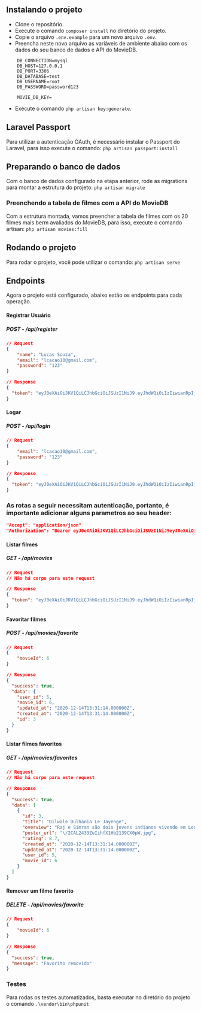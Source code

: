 ## Instalando o projeto
- Clone o repositório.
- Execute o comando `composer install` no diretório do projeto.
- Copie o arquivo `.env.example` para um novo arquivo `.env`.
- Preencha neste novo arquivo as variáveis de ambiente abaixo com os dados do seu banco de dados e API do MovieDB.
```
    DB_CONNECTION=mysql
    DB_HOST=127.0.0.1
    DB_PORT=3306
    DB_DATABASE=test
    DB_USERNAME=root
    DB_PASSWORD=password123
    
    MOVIE_DB_KEY=
```
- Execute o comando `php artisan key:generate`.

## Laravel Passport
Para utilizar a autenticação OAuth, é necessário instalar o Passport do Laravel, para isso execute o comando: `php artisan passport:install`

## Preparando o banco de dados
Com o banco de dados configurado na etapa anterior, rode as migrations para montar a estrutura do projeto:
`php artisan migrate`

### Preenchendo a tabela de filmes com a API do MovieDB
Com a estrutura montada, vamos preencher a tabela de filmes com os 20 filmes mais berm avaliados do MovieDB, para isso, execute o comando artisan:
`php artisan movies:fill`

## Rodando o projeto
Para rodar o projeto, você pode utilizar o comando: `php artisan serve`

## Endpoints
Agora o projeto está configurado, abaixo estão os endpoints para cada operação.

#### Registrar Usuário
##### POST - /api/register

```json
// Request
{
	"name": "Lucas Souza",
	"email": "lcacao10@gmail.com",
	"password": "123"
}

// Response
{
  "token": "eyJ0eXAiOiJKV1QiLCJhbGciOiJSUzI1NiJ9.eyJhdWQiOiIzIiwianRpIjoiZTQ4N..."
}
```
#### Logar
##### POST - /api/login

```json
// Request
{
	"email": "lcacao10@gmail.com",
	"password": "123"
}

// Response
{
  "token": "eyJ0eXAiOiJKV1QiLCJhbGciOiJSUzI1NiJ9.eyJhdWQiOiIzIiwianRpIjoiZTQ4N..."
}
```
  
    

### As rotas a seguir necessitam autenticação, portanto, é importante adicionar alguns parametros ao seu header:
```json
"Accept": "application/json"
"Authorization": "Bearer eyJ0eXAiOiJKV1QiLCJhbGciOiJSUzI1NiJ9eyJ0eXAiOiJ9..." // Token obtido no endpoint de login
```

#### Listar filmes
##### GET - /api/movies
```json
// Request
// Não há corpo para este request

// Response
{
  "token": "eyJ0eXAiOiJKV1QiLCJhbGciOiJSUzI1NiJ9.eyJhdWQiOiIzIiwianRpIjoiZTQ4N..."
}
```

#### Favoritar filmes
##### POST - /api/movies/favorite
```json
// Request
{
	"movieId": 6
}

// Response
{
  "success": true,
  "data": {
    "user_id": 5,
    "movie_id": 6,
    "updated_at": "2020-12-14T13:31:14.000000Z",
    "created_at": "2020-12-14T13:31:14.000000Z",
    "id": 3
  }
}
```

#### Listar filmes favoritos
##### GET - /api/movies/favorites
```json
// Request
// Não há corpo para este request

// Response
{
  "success": true,
  "data": [
    {
      "id": 3,
      "title": "Dilwale Dulhania Le Jayenge",
      "overview": "Raj e Simran são dois jovens indianos vivendo em Londres que, acidentalmente, se conhecem durante uma viagem pela Europa. Eles se apaixonam...",
      "poster_url": "\/2CAL2433ZeIihfX1Hb2139CX0pW.jpg",
      "rating": 8.7,
      "created_at": "2020-12-14T13:31:14.000000Z",
      "updated_at": "2020-12-14T13:31:14.000000Z",
      "user_id": 5,
      "movie_id": 6
    }
  ]
}
```

#### Remover um filme favorito
##### DELETE - /api/movies/favorite
```json
// Request
{
	"movieId": 6
}

// Response
{
  "success": true,
  "message": "Favorito removido"
}
```

### Testes
Para rodas os testes automatizados, basta executar no diretório do projeto o comando `.\vendor\bin\phpunit`
